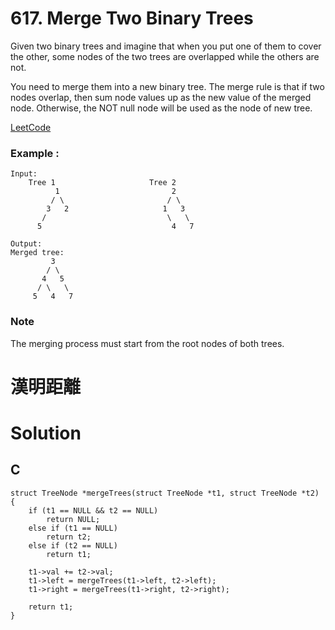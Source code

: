 #  617. Merge Two Binary Trees
Given two binary trees and imagine that when you put one of them to cover the other, some nodes of the two trees are overlapped while the others are not.

You need to merge them into a new binary tree. The merge rule is that if two nodes overlap, then sum node values up as the new value of the merged node. Otherwise, the NOT null node will be used as the node of new tree.

[LeetCode](https://leetcode.com/problems/hamming-distance/)

### Example :
```
Input: 
	Tree 1                     Tree 2                  
          1                         2                             
         / \                       / \                            
        3   2                     1   3                        
       /                           \   \                      
      5                             4   7  
```

```
Output: 
Merged tree:
	     3
	    / \
	   4   5
	  / \   \ 
	 5   4   7
```

### Note
The merging process must start from the root nodes of both trees.


#  漢明距離


# Solution  

## C

```
struct TreeNode *mergeTrees(struct TreeNode *t1, struct TreeNode *t2)
{
    if (t1 == NULL && t2 == NULL)
        return NULL;
    else if (t1 == NULL)
        return t2;
    else if (t2 == NULL)
        return t1;

    t1->val += t2->val;
    t1->left = mergeTrees(t1->left, t2->left);
    t1->right = mergeTrees(t1->right, t2->right);

    return t1;
}
```


